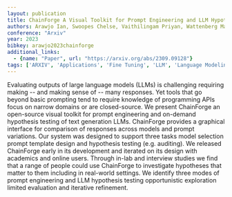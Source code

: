 ```yaml
---
layout: publication
title: ChainForge A Visual Toolkit for Prompt Engineering and LLM Hypothesis Testing
authors: Arawjo Ian, Swoopes Chelse, Vaithilingam Priyan, Wattenberg Martin, Glassman Elena
conference: "Arxiv"
year: 2023
bibkey: arawjo2023chainforge
additional_links:
  - {name: "Paper", url: "https://arxiv.org/abs/2309.09128"}
tags: ['ARXIV', 'Applications', 'Fine Tuning', 'LLM', 'Language Modeling', 'Prompting', 'Reinforcement Learning', 'Tools']
---
```

Evaluating outputs of large language models (LLMs) is challenging requiring making -- and making sense of -- many responses. Yet tools that go beyond basic prompting tend to require knowledge of programming APIs focus on narrow domains or are closed-source. We present ChainForge an open-source visual toolkit for prompt engineering and on-demand hypothesis testing of text generation LLMs. ChainForge provides a graphical interface for comparison of responses across models and prompt variations. Our system was designed to support three tasks model selection prompt template design and hypothesis testing (e.g. auditing). We released ChainForge early in its development and iterated on its design with academics and online users. Through in-lab and interview studies we find that a range of people could use ChainForge to investigate hypotheses that matter to them including in real-world settings. We identify three modes of prompt engineering and LLM hypothesis testing opportunistic exploration limited evaluation and iterative refinement.
